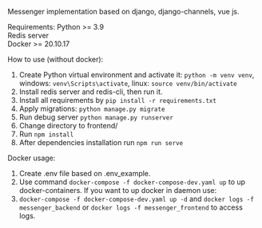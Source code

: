 Messenger implementation based on django, django-channels, vue js.

Requirements:
Python >= 3.9\
Redis server\
Docker >= 20.10.17

How to use (without docker):
1. Create Python virtual environment and activate it: `python -m venv venv`, windows: `venv\Scripts\activate`, linux: `source venv/bin/activate`
2. Install redis server and redis-cli, then run it.
3. Install all requirements by `pip install -r requirements.txt`
4. Apply migrations: `python manage.py migrate`
5. Run debug server `python manage.py runserver`
6. Change directory to frontend/
7. Run `npm install`
8. After dependencies installation run `npm run serve`

Docker usage:
1. Create .env file based on .env_example.
2. Use command `docker-compose -f docker-compose-dev.yaml up` to up docker-containers.
If you want to up docker in daemon use:
3. `docker-compose -f docker-compose-dev.yaml up -d` and `docker logs -f messenger_backend` or `docker logs -f messenger_frontend` to access logs.
